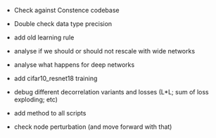 - Check against Constence codebase
- Double check data type precision
- add old learning rule
- analyse if we should or should not rescale with wide networks
- analyse what happens for deep networks
- add cifar10_resnet18 training

- debug different decorrelation variants and losses (L*L; sum of loss exploding; etc)
- add method to all scripts
- check node perturbation (and move forward with that)
